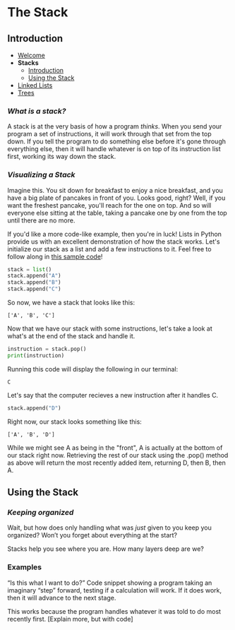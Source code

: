 # **The Stack**

## Introduction
* [Welcome](welcome.md)
* **Stacks**
  * [Introduction](##introduction)
  * [Using the Stack](#uses)
* [Linked Lists](02-linkedlist.md)
* [Trees](03-tree.md)

### ***What is a stack?***
A stack is at the very basis of how a program *thinks*. When you send your program a set of instructions, it will work through that set from the top down. If you tell the program to do something else before it's gone through everything else, then it will handle whatever is on top of its instruction list first, working its way down the stack.

### ***Visualizing a Stack***
Imagine this. You sit down for breakfast to enjoy a nice breakfast, and you have a big plate of pancakes in front of you. Looks good, right? Well, if you want the freshest pancake, you'll reach for the one on top. And so will everyone else sitting at the table, taking a pancake one by one from the top until there are no more. 

If you'd like a more code-like example, then you're in luck! Lists in Python provide us with an excellent demonstration of how the stack works. Let's initialize our stack as a list and add a few instructions to it. Feel free to follow along in [this sample code](01-stack.py)!
```python
stack = list()
stack.append("A")
stack.append("B")
stack.append("C")
```
So now, we have a stack that looks like this:
```
['A', 'B', 'C']
```
Now that we have our stack with some instructions, let's take a look at what's at the end of the stack and handle it. 
```python
instruction = stack.pop()
print(instruction)
```
Running this code will display the following in our terminal:
```
C
```
Let's say that the computer recieves a new instruction after it handles C. 
```python
stack.append("D")
```
Right now, our stack looks something like this:
```
['A', 'B', 'D']
```
While we might see A as being in the "front", A is actually at the bottom of our stack right now. Retrieving the rest of our stack using the .pop() method as above will return the most recently added item, returning D, then B, then A. 

## <a name="uses"></a> Using the Stack


### ***Keeping organized***
Wait, but how does only handling what was *just* given to you keep you organized? Won’t you forget about everything at the start?

Stacks help you see where you are. How many layers deep are we? 

### **Examples**
“Is this what I want to do?” Code snippet showing a program taking an imaginary “step” forward, testing if a calculation will work. If it does work, then it will advance to the next stage. 

This works because the program handles whatever it was told to do most recently first. [Explain more, but with code]